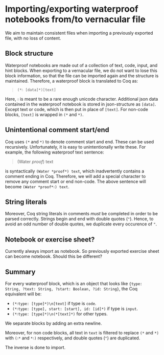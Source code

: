 # Importing/exporting waterproof notebooks from/to vernacular file

We aim to maintain consistent files when importing a previously exported file, with no loss of content.


## Block structure

Waterproof notebooks are made out of a collection of text, code, input, and hint blocks. When exporting to a vernacular file, we do not want to lose this block information, so that the file can be imported again and the structure is maintained. Therefore, a waterproof block is translated to Coq as:
> `(*💧 [data]*)[text]`

Here, `💧` is meant to be a rare enough unicode character. Additional json data contained in the waterproof notebook is stored in json-structure as `[data]`. Except text or code, which is then put in place of `[text]`. For non-code blocks, `[text]` is wrapped in `(*` and `*)`.

## Unintentional comment start/end

Coq uses `(*` and `*)` to denote comment start and end.
These can be used recursively.
Unfortunately, it is easy to unintentionally write these.
For example, the following waterproof text sentence:

> (Water *proof*) text

is syntactically `(Water *proof*) text`, which inadvertently contains a comment ending in Coq. Therefore, we will add a special character to remove any comment start or end non-code. The above sentence will become `(Water *proof*💧) text`.

## String literals

Moreover, Coq string literals in comments *must* be completed in order to be parsed correctly. Strings begin and end with double quotes (`"`). Hence, to avoid an odd number of double quotes, we duplicate every occurence of `"`.

## Notebook or exercise sheet?

Currently always import as notebook. So previously exported exercise sheet can become notebook. Should this be different?

## Summary

For every waterproof block, which is an object that looks like `{type: String, ?text: String, ?start: Boolean, ?id: String}`, the Coq equivalent will be: 
- `(*💧type: [type]*)\n[text]` if type is `code`.
- `(*💧type: [type], start: [start], id: [id]*)` if type is `input`.
- `(*💧type: [type]*)\n(*[text]*)` for other types.

We separate blocks by adding an extra newline.

Moreover, for non code blocks, all text in `text` is filtered to replace `(*` and `*)` with `(💧*` and `*💧)` respectively, and double quotes (`"`) are duplicated.

The inverse is done to import.